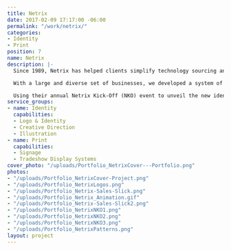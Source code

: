 ```yaml
---
title: Netrix
date: 2017-02-09 17:17:00 -06:00
permalink: "/work/netrix/"
categories:
- Identity
- Print
position: 7
name: Netrix
description: |-
  Since 1989, Netrix has helped clients simplify technology sourcing and accelerate technology deployment. They are an expert technology resource for all IT design, integration, maintenance, and management needs.

  With a large and diverse set of businesses, we developed a system of logos to accommodate Netrix’s ever-growing family of brands, products and services.

  Using their annual Netrix Kick-Off (NKO) event to unveil the new identity, we integrated new visual elements into large-scale environmental designs. Creating excitement for the promise of a new year and building a culture around the new identity, NKO was a success on both fronts.
service_groups:
- name: Identity
  capabilities:
  - Logo & Identity
  - Creative Direction
  - Illustration
- name: Print
  capabilities:
  - Signage
  - Tradeshow Display Systems
cover_photo: "/uploads/Portfolio_NetrixCover---Portfolio.png"
photos:
- "/uploads/Portfolio_NetrixCover-Project.png"
- "/uploads/Portfolio_NetrixLogos.png"
- "/uploads/Portfolio_Netrix-Sales-Slick.png"
- "/uploads/Portfolio_Netrix_Animation.gif"
- "/uploads/Portfolio_Netrix-Sales-Slick2.png"
- "/uploads/Portfolio_NetrixNKO1.png"
- "/uploads/Portfolio_NetrixNKO2.png"
- "/uploads/Portfolio_NetrixNKO3.png"
- "/uploads/Portfolio_NetrixPatterns.png"
layout: project
---
```


